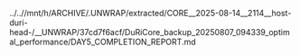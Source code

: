 ../..//mnt/h/ARCHIVE/.UNWRAP/extracted/CORE__2025-08-14__2114__host-duri-head-/__UNWRAP/37cd7f6acf/DuRiCore_backup_20250807_094339_optimal_performance/DAY5_COMPLETION_REPORT.md